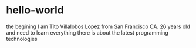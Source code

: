 # hello-world
the begining
I am Tito Villalobos Lopez from San Francisco CA. 26 years old and need to learn everything there is about the latest programming technologies
